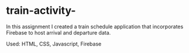 # train-activity-

In this assignment I created a train schedule application that incorporates Firebase to host arrival and departure data. 

Used: HTML, CSS, Javascript, Firebase 
